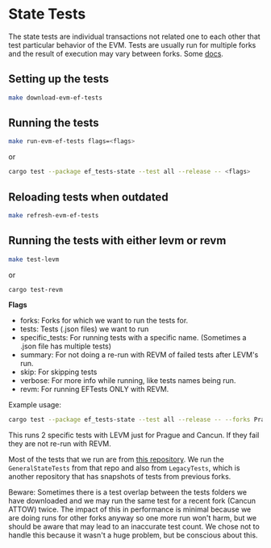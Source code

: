 # State Tests

The state tests are individual transactions not related one to each other that test particular behavior of the EVM. Tests are usually run for multiple forks and the result of execution may vary between forks.
Some [docs](https://ethereum.github.io/execution-spec-tests/main/consuming_tests/state_test/).

## Setting up the tests

```bash
make download-evm-ef-tests
```

## Running the tests

```bash
make run-evm-ef-tests flags=<flags>
```
or
```bash
cargo test --package ef_tests-state --test all --release -- <flags>
```

## Reloading tests when outdated

```bash
make refresh-evm-ef-tests
```

## Running the tests with either levm or revm

```bash
make test-levm
```
or
```bash
cargo test-revm
```

**Flags**
- forks: Forks for which we want to run the tests for.
- tests: Tests (.json files) we want to run
- specific_tests: For running tests with a specific name. (Sometimes a .json file has multiple tests)
- summary: For not doing a re-run with REVM of failed tests after LEVM's run.
- skip: For skipping tests
- verbose: For more info while running, like tests names being run.
- revm: For running EFTests ONLY with REVM.


Example usage: 
```bash
cargo test --package ef_tests-state --test all --release -- --forks Prague,Cancun --summary --tests push0.json,invalidAddr.json
```
This runs 2 specific tests with LEVM just for Prague and Cancun. If they fail they are not re-run with REVM.

Most of the tests that we run are from [this repository](https://github.com/ethereum/tests). We run the `GeneralStateTests` from that repo and also from `LegacyTests`, which is another repository that has snapshots of tests from previous forks. 


Beware: Sometimes there is a test overlap between the tests folders we have downloaded and we may run the same test for a recent fork (Cancun ATTOW) twice. The impact of this in performance is minimal because we are doing runs for other forks anyway so one more run won't harm, but we should be aware that may lead to an inaccurate test count. We chose not to handle this because it wasn't a huge problem, but be conscious about this.
